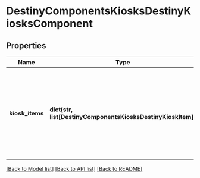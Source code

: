 # DestinyComponentsKiosksDestinyKiosksComponent

## Properties
Name | Type | Description | Notes
------------ | ------------- | ------------- | -------------
**kiosk_items** | **dict(str, list[DestinyComponentsKiosksDestinyKioskItem])** | A dictionary keyed by the Kiosk Vendor&#39;s hash identifier (use it to look up the DestinyVendorDefinition  for the relevant kiosk vendor), and whose value is a list of all the items that the user can \&quot;see\&quot; in  the Kiosk, and any other interesting metadata. | [optional] 

[[Back to Model list]](../README.md#documentation-for-models) [[Back to API list]](../README.md#documentation-for-api-endpoints) [[Back to README]](../README.md)


